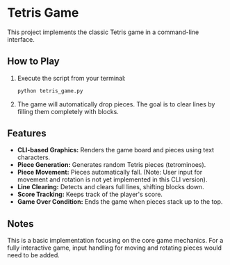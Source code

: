 # Tetris Game

This project implements the classic Tetris game in a command-line interface.

## How to Play

1.  Execute the script from your terminal:
    ```bash
    python tetris_game.py
    ```
2.  The game will automatically drop pieces. The goal is to clear lines by filling them completely with blocks.

## Features

-   **CLI-based Graphics:** Renders the game board and pieces using text characters.
-   **Piece Generation:** Generates random Tetris pieces (tetrominoes).
-   **Piece Movement:** Pieces automatically fall. (Note: User input for movement and rotation is not yet implemented in this CLI version).
-   **Line Clearing:** Detects and clears full lines, shifting blocks down.
-   **Score Tracking:** Keeps track of the player's score.
-   **Game Over Condition:** Ends the game when pieces stack up to the top.

## Notes

This is a basic implementation focusing on the core game mechanics. For a fully interactive game, input handling for moving and rotating pieces would need to be added.